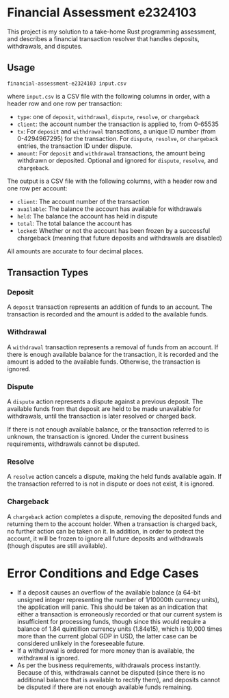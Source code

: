 # Financial Assessment e2324103

This project is my solution to a take-home Rust programming assessment, and describes a financial
transaction resolver that handles deposits, withdrawals, and disputes.

## Usage

    financial-assessment-e2324103 input.csv

where `input.csv` is a CSV file with the following columns in order, with a header row
and one row per transaction:

- `type`: one of `deposit`, `withdrawal`, `dispute`, `resolve`, or `chargeback`
- `client`: the account number the transaction is applied to, from 0-65535
- `tx`: For `deposit` and `withdrawal` transactions, a unique ID number
  (from 0-4294967295) for the transaction. For `dispute`, `resolve`, or `chargeback`
  entries, the transaction ID under dispute.
- `amount`: For `deposit` and `withdrawal` transactions, the amount being withdrawn
  or deposited. Optional and ignored for `dispute`, `resolve`, and `chargeback`.

The output is a CSV file with the following columns, with a header row and one row
per account:
- `client`: The account number of the transaction
- `available`: The balance the account has available for withdrawals
- `held`: The balance the account has held in dispute
- `total`: The total balance the account has
- `locked`: Whether or not the account has been frozen by a successful chargeback
  (meaning that future deposits and withdrawals are disabled)

All amounts are accurate to four decimal places.

## Transaction Types

### Deposit

A `deposit` transaction represents an addition of funds to an account. The transaction
is recorded and the amount is added to the available funds.

### Withdrawal

A `withdrawal` transaction represents a removal of funds from an account. If there
is enough available balance for the transaction, it is recorded and the amount is
added to the available funds. Otherwise, the transaction is ignored.

### Dispute

A `dispute` action represents a dispute against a previous deposit. The available
funds from that deposit are held to be made unavailable for withdrawals, until the
transaction is later resolved or charged back.

If there is not enough available balance, or the transaction referred to is unknown,
the transaction is ignored. Under the current business requirements, withdrawals
cannot be disputed.

### Resolve

A `resolve` action cancels a dispute, making the held funds available again. If
the transaction referred to is not in dispute or does not exist, it is ignored.

### Chargeback

A `chargeback` action completes a dispute, removing the deposited funds and returning
them to the account holder. When a transaction is charged back, no further action
can be taken on it. In addition, in order to protect the account, it will be frozen
to ignore all future deposits and withdrawals (though disputes are still available).

# Error Conditions and Edge Cases

- If a deposit causes an overflow of the available balance (a 64-bit unsigned integer
  representing the number of 1/10000th currency units), the application will panic.
  This should be taken as an indication that either a transaction is erroneously
  recorded or that our current system is insufficient for processing funds, though since
  this would require a balance of 1.84 quintillion currency units (1.84e15),
  which is 10,000 times more than the current global GDP in USD, the latter case can
  be considered unlikely in the foreseeable future.
- If a withdrawal is ordered for more money than is available, the withdrawal is ignored.
- As per the business requirements, withdrawals process instantly. Because of this,
  withdrawals cannot be disputed (since there is no additional balance that is available
  to rectify them), and deposits cannot be disputed if there are not enough available
  funds remaining.